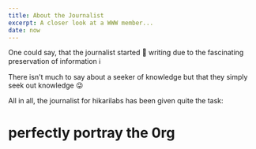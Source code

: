 ```yaml
---
title: About the Journalist
excerpt: A closer look at a WWW member...
date: now
---
```


One could say, that the journalist started 📄 writing due to the fascinating preservation of information ℹ️ 

There isn't much to say about a seeker of knowledge but that they simply seek out knowledge 😜

All in all, the journalist for hikarilabs has been given quite the task: 

# perfectly portray the 0rg



